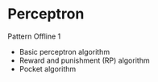 # Perceptron
Pattern Offline 1 
- Basic perceptron algorithm
- Reward and punishment (RP) algorithm
- Pocket algorithm
